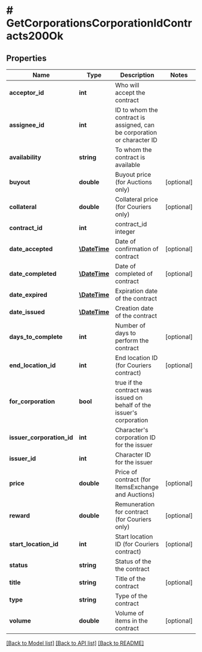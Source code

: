 # # GetCorporationsCorporationIdContracts200Ok

## Properties

Name | Type | Description | Notes
------------ | ------------- | ------------- | -------------
**acceptor_id** | **int** | Who will accept the contract | 
**assignee_id** | **int** | ID to whom the contract is assigned, can be corporation or character ID | 
**availability** | **string** | To whom the contract is available | 
**buyout** | **double** | Buyout price (for Auctions only) | [optional] 
**collateral** | **double** | Collateral price (for Couriers only) | [optional] 
**contract_id** | **int** | contract_id integer | 
**date_accepted** | [**\DateTime**](\DateTime.md) | Date of confirmation of contract | [optional] 
**date_completed** | [**\DateTime**](\DateTime.md) | Date of completed of contract | [optional] 
**date_expired** | [**\DateTime**](\DateTime.md) | Expiration date of the contract | 
**date_issued** | [**\DateTime**](\DateTime.md) | Сreation date of the contract | 
**days_to_complete** | **int** | Number of days to perform the contract | [optional] 
**end_location_id** | **int** | End location ID (for Couriers contract) | [optional] 
**for_corporation** | **bool** | true if the contract was issued on behalf of the issuer&#39;s corporation | 
**issuer_corporation_id** | **int** | Character&#39;s corporation ID for the issuer | 
**issuer_id** | **int** | Character ID for the issuer | 
**price** | **double** | Price of contract (for ItemsExchange and Auctions) | [optional] 
**reward** | **double** | Remuneration for contract (for Couriers only) | [optional] 
**start_location_id** | **int** | Start location ID (for Couriers contract) | [optional] 
**status** | **string** | Status of the the contract | 
**title** | **string** | Title of the contract | [optional] 
**type** | **string** | Type of the contract | 
**volume** | **double** | Volume of items in the contract | [optional] 

[[Back to Model list]](../../README.md#documentation-for-models) [[Back to API list]](../../README.md#documentation-for-api-endpoints) [[Back to README]](../../README.md)


